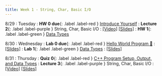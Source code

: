 ```yaml
---
title: Week 1 - String, Char, Basic I/O
---
```


8/29 
: Tuesday
: **HW 0 due**{: .label .label-red } [Introduce Yourself](https://edstem.org/us/courses/41440/lessons/72128/slides/384251)
: **Lecture 2**{: .label .label-purple } String, Char, Basic I/O
  : [\[Video\]](https://www.youtube.com/) [\[Slides\]](https://www.youtube.com/)
: **HW 1**{: .label .label-green } [Data Types](https://edstem.org/us/courses/41440)

8/30
: Wednesday
: **Lab 0 due**{: .label .label-red } [Hello World Program 👋](https://edstem.org/us/courses/41440/lessons/70330/slides/376323)
  : [\[Slides\]](https://edstem.org/us/courses/41440/lessons/70330/slides/376323)
: **Lab 1**{: .label .label-green } [Data Types](https://edstem.org/us/courses/41440/)
  : [\[Slides\]](https://edstem.org/us/courses/41440/)

8/31 
: Thursday
: **Quiz 0**{: .label .label-red } [C++ Program Setup, Output, and Data Types](https://edstem.org/us/courses/41440/)
: **Lecture 3**{: .label .label-purple } String, Char, Basic I/O
  : [\[Video\]](https://www.youtube.com/) [\[Slides\]](https://edstem.org/us/courses/41440/)